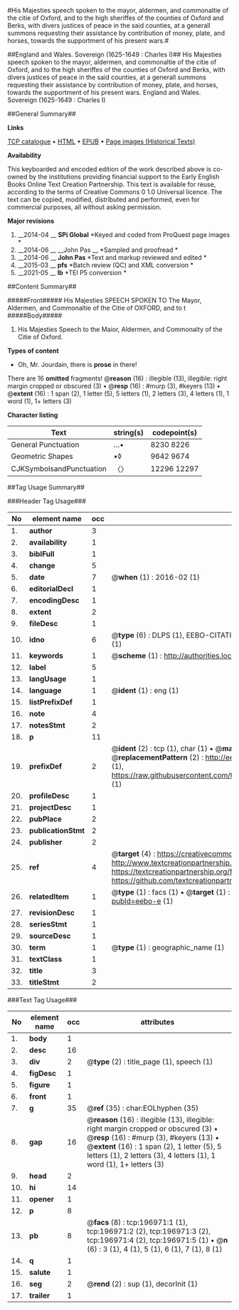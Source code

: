 #His Majesties speech spoken to the mayor, aldermen, and commonaltie of the citie of Oxford, and to the high sheriffes of the counties of Oxford and Berks, with divers justices of peace in the said counties, at a generall summons requesting their assistance by contribution of money, plate, and horses, towards the supportment of his present wars.#

##England and Wales. Sovereign (1625-1649 : Charles I)##
His Majesties speech spoken to the mayor, aldermen, and commonaltie of the citie of Oxford, and to the high sheriffes of the counties of Oxford and Berks, with divers justices of peace in the said counties, at a generall summons requesting their assistance by contribution of money, plate, and horses, towards the supportment of his present wars.
England and Wales. Sovereign (1625-1649 : Charles I)

##General Summary##

**Links**

[TCP catalogue](http://www.ota.ox.ac.uk/tcp/)  • 
[HTML](http://tei.it.ox.ac.uk/tcp/Texts-HTML/free/B19/B19217.html)  • 
[EPUB](http://tei.it.ox.ac.uk/tcp/Texts-EPUB/free/B19/B19217.epub) • 
[Page images (Historical Texts)](https://historicaltexts.jisc.ac.uk/eebo-12152558e)

**Availability**

This keyboarded and encoded edition of the work described above is co-owned by the
    institutions providing financial support to the Early English Books Online Text Creation
    Partnership. This text is available for reuse, according to the terms of  Creative Commons 0 1.0 Universal
    licence. The text can be copied, modified, distributed and performed, even for commercial
    purposes, all without asking permission.

**Major revisions**

1. __2014-04 __ __SPi Global__ *Keyed and coded from ProQuest page images *
1. __2014-06 __ __John Pas __ *Sampled and proofread *
1. __2014-06 __ __John Pas__ *Text and markup reviewed and edited *
1. __2015-03 __ __pfs__ *Batch review (QC) and XML conversion *
1. __2021-05 __ __lb__ *TEI P5 conversion *

##Content Summary##

#####Front#####
His Majesties SPEECH SPOKEN TO The Mayor, Aldermen, and Commonaltie of the Citie of OXFORD, and to t
#####Body#####

1. His Majesties Speech to the Maior, Aldermen, and Commonalty of the Citie of Oxford.

**Types of content**

  * Oh, Mr. Jourdain, there is **prose** in there!

There are 16 **omitted** fragments! 
 @__reason__ (16) : illegible (13), illegible: right margin cropped or obscured (3)  •  @__resp__ (16) : #murp (3), #keyers (13)  •  @__extent__ (16) : 1 span (2), 1 letter (5), 5 letters (1), 2 letters (3), 4 letters (1), 1 word (1), 1+ letters (3)

**Character listing**


|Text|string(s)|codepoint(s)|
|---|---|---|
|General Punctuation|…•|8230 8226|
|Geometric Shapes|▪◊|9642 9674|
|CJKSymbolsandPunctuation|〈〉|12296 12297|

##Tag Usage Summary##

###Header Tag Usage###

|No|element name|occ|attributes|
|---|---|---|---|
|1.|__author__|3||
|2.|__availability__|1||
|3.|__biblFull__|1||
|4.|__change__|5||
|5.|__date__|7| @__when__ (1) : 2016-02 (1)|
|6.|__editorialDecl__|1||
|7.|__encodingDesc__|1||
|8.|__extent__|2||
|9.|__fileDesc__|1||
|10.|__idno__|6| @__type__ (6) : DLPS (1), EEBO-CITATION (1), VID (1), EEBO-PROQUEST (1), STC (1), OCLC (1)|
|11.|__keywords__|1| @__scheme__ (1) : http://authorities.loc.gov/ (1)|
|12.|__label__|5||
|13.|__langUsage__|1||
|14.|__language__|1| @__ident__ (1) : eng (1)|
|15.|__listPrefixDef__|1||
|16.|__note__|4||
|17.|__notesStmt__|2||
|18.|__p__|11||
|19.|__prefixDef__|2| @__ident__ (2) : tcp (1), char (1)  •  @__matchPattern__ (2) : ([0-9\-]+):([0-9IVX]+) (1), (.+) (1)  •  @__replacementPattern__ (2) : http://eebo.chadwyck.com/downloadtiff?vid=$1&page=$2 (1), https://raw.githubusercontent.com/textcreationpartnership/Texts/master/tcpchars.xml#$1 (1)|
|20.|__profileDesc__|1||
|21.|__projectDesc__|1||
|22.|__pubPlace__|2||
|23.|__publicationStmt__|2||
|24.|__publisher__|2||
|25.|__ref__|4| @__target__ (4) : https://creativecommons.org/publicdomain/zero/1.0/ (1), http://www.textcreationpartnership.org/docs/. (1), https://textcreationpartnership.org/faq/#faq05 (1), https://github.com/textcreationpartnership (1)|
|26.|__relatedItem__|1| @__type__ (1) : facs (1)  •  @__target__ (1) : https://data.historicaltexts.jisc.ac.uk/view?pubId=eebo-e (1)|
|27.|__revisionDesc__|1||
|28.|__seriesStmt__|1||
|29.|__sourceDesc__|1||
|30.|__term__|1| @__type__ (1) : geographic_name (1)|
|31.|__textClass__|1||
|32.|__title__|3||
|33.|__titleStmt__|2||


###Text Tag Usage###

|No|element name|occ|attributes|
|---|---|---|---|
|1.|__body__|1||
|2.|__desc__|16||
|3.|__div__|2| @__type__ (2) : title_page (1), speech (1)|
|4.|__figDesc__|1||
|5.|__figure__|1||
|6.|__front__|1||
|7.|__g__|35| @__ref__ (35) : char:EOLhyphen (35)|
|8.|__gap__|16| @__reason__ (16) : illegible (13), illegible: right margin cropped or obscured (3)  •  @__resp__ (16) : #murp (3), #keyers (13)  •  @__extent__ (16) : 1 span (2), 1 letter (5), 5 letters (1), 2 letters (3), 4 letters (1), 1 word (1), 1+ letters (3)|
|9.|__head__|2||
|10.|__hi__|14||
|11.|__opener__|1||
|12.|__p__|8||
|13.|__pb__|8| @__facs__ (8) : tcp:196971:1 (1), tcp:196971:2 (2), tcp:196971:3 (2), tcp:196971:4 (2), tcp:196971:5 (1)  •  @__n__ (6) : 3 (1), 4 (1), 5 (1), 6 (1), 7 (1), 8 (1)|
|14.|__q__|1||
|15.|__salute__|1||
|16.|__seg__|2| @__rend__ (2) : sup (1), decorInit (1)|
|17.|__trailer__|1||
